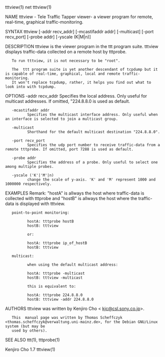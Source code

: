 tttview(1)                                                              net                                                             tttview(1)

NAME
       tttview - Tele Traffic Tapper viewer- a viewer program for remote, real-time, graphical traffic-monitoring.

SYNTAX
       tttview [-addr recv_addr] [-mcastifaddr addr] [-multicast] [-port recv_port] [-probe addr] [-yscale (K|M|n)]

DESCRIPTION
       tttview is the viewer program in the ttt program suite. tttview displays traffic-data collected on a remote host by tttprobe.

       To run tttview, it is not necessary to be "root".

       The  ttt program suite is yet another descendant of tcpdump but it is capable of real-time, graphical, local and remote traffic-monitoring.
       It won't replace tcpdump, rather, it helps you find out what to look into with tcpdump.

OPTIONS
       -addr recv_addr
              Specifies the local address. Only useful for multicast addresses. If omitted, "224.8.8.0 is used as default.

       -mcastifaddr addr
              Specifies the multicast interface address. Only useful when an interface is selected to join a multicast group.

       -multicast
              Shorthand for the default multicast destination "224.8.8.0".

       -port recv_port
              Specifies the udp port number to receive traffic-data from a remote tttprobe. If omitted, port 7288 is used as default.

       -probe addr
              Specifies the address of a probe. Only useful to select one among multiple probes.

       -yscale ('K'|'M'|n)
              change the scale of y-axis. 'K' and 'M' represent 1000 and 1000000 respectively.

EXAMPLES
       Remark: "hostA" is allways the host where traffic-data is collected with tttprobe and "hostB" is allways the host where the traffic-data is
       displayed with tttview.

       point-to-point monitoring:

              hostA: tttprobe hostB
              hostB: tttview

              or:

              hostA: tttprobe ip_of_hostB
              hostB: tttview

       multicast:

              when using the default multicast address:

              hostA: tttprobe -multicast
              hostB: tttview -multicast

              this is equivalent to:

              hostA: tttprobe 224.8.8.0
              hostB: tttview -addr 224.8.8.0

AUTHORS
       tttview was written by Kenjiro Cho < kjc@csl.sony.co.jp>.

       This  manual page was written by Thomas Scheffczyk <thomas.scheffczyk@verwaltung.uni-mainz.de>, for the Debian GNU/Linux system (but may be
       used by others).

SEE ALSO
       ttt(1), tttprobe(1)

Kenjiro Cho                                                             1.7                                                             tttview(1)
